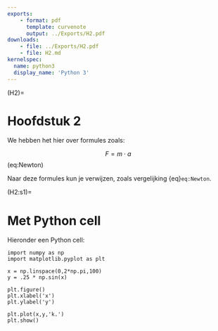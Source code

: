 ```yaml
---
exports: 
    - format: pdf
      template: curvenote
      output: ../Exports/H2.pdf  
downloads:
    - file: ../Exports/H2.pdf
    - file: H2.md
kernelspec:
  name: python3
  display_name: 'Python 3'
---
```


(H2)=
# Hoofdstuk 2

We hebben het hier over formules zoals:

$$F = m \cdot a$$ (eq:Newton)

Naar deze formules kun je verwijzen, zoals vergelijking {eq}`eq:Newton`.

(H2:s1)=
# Met Python cell
Hieronder een Python cell:

```{code-cell} Python
import numpy as np
import matplotlib.pyplot as plt

x = np.linspace(0,2*np.pi,100)
y = .25 * np.sin(x)

plt.figure()
plt.xlabel('x')
plt.ylabel('y')

plt.plot(x,y,'k.')
plt.show()
```